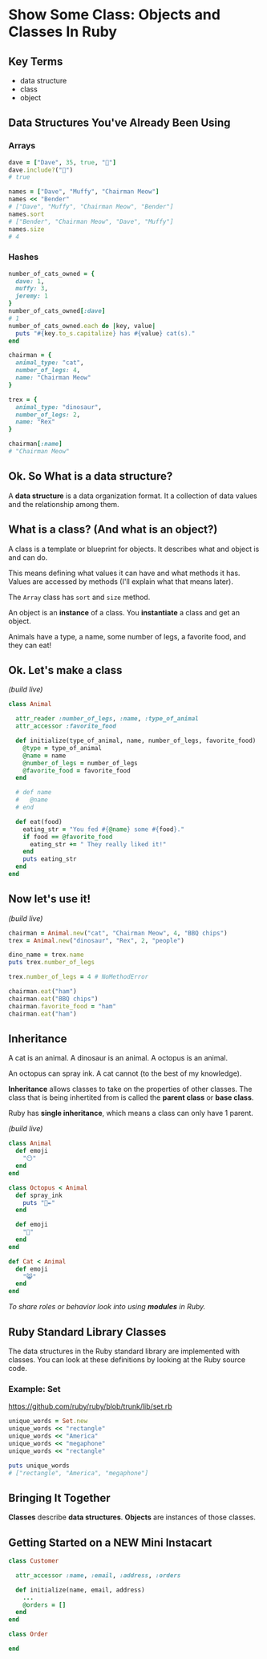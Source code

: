 # Show Some Class: Objects and Classes In Ruby

## Key Terms
- data structure
- class
- object

## Data Structures You've Already Been Using

### Arrays
```ruby
dave = ["Dave", 35, true, "🍕"]
dave.include?("🍕")
# true

names = ["Dave", "Muffy", "Chairman Meow"]
names << "Bender"
# ["Dave", "Muffy", "Chairman Meow", "Bender"]
names.sort
# ["Bender", "Chairman Meow", "Dave", "Muffy"]
names.size
# 4
```

### Hashes
```ruby
number_of_cats_owned = {
  dave: 1,
  muffy: 3,
  jeremy: 1
}
number_of_cats_owned[:dave]
# 1
number_of_cats_owned.each do |key, value|
  puts "#{key.to_s.capitalize} has #{value} cat(s)."
end

chairman = {
  animal_type: "cat",
  number_of_legs: 4,
  name: "Chairman Meow"
}

trex = {
  animal_type: "dinosaur",
  number_of_legs: 2,
  name: "Rex"
}

chairman[:name]
# "Chairman Meow"
```
## Ok. So What is a data structure?

A **data structure** is a data organization format. It a collection of data values and the relationship among them.

## What is a class? (And what is an object?)

A class is a template or blueprint for objects. It describes what and object is and can do.

This means defining what values it can have and what methods it has. Values are accessed by methods (I'll explain what that means later).

The `Array` class has `sort` and `size` method.

An object is an **instance** of a class. You **instantiate** a class and get an object.

Animals have a type, a name, some number of legs, a favorite food, and they can eat!

## Ok. Let's make a class

*(build live)*

```ruby
class Animal

  attr_reader :number_of_legs, :name, :type_of_animal
  attr_accessor :favorite_food

  def initialize(type_of_animal, name, number_of_legs, favorite_food)
    @type = type_of_animal
    @name = name
    @number_of_legs = number_of_legs
    @favorite_food = favorite_food
  end

  # def name
  #   @name
  # end

  def eat(food)
    eating_str = "You fed #{@name} some #{food}."
    if food == @favorite_food
      eating_str += " They really liked it!"
    end
    puts eating_str
  end
end
```

## Now let's use it!

*(build live)*

```ruby
chairman = Animal.new("cat", "Chairman Meow", 4, "BBQ chips")
trex = Animal.new("dinosaur", "Rex", 2, "people")

dino_name = trex.name
puts trex.number_of_legs

trex.number_of_legs = 4 # NoMethodError

chairman.eat("ham")
chairman.eat("BBQ chips")
chairman.favorite_food = "ham"
chairman.eat("ham")
```

## Inheritance

A cat is an animal.
A dinosaur is an animal.
A octopus is an animal.

An octopus can spray ink. A cat cannot (to the best of my knowledge).

**Inheritance** allows classes to take on the properties of other classes. The class that is being inhertited from is called the **parent class** or **base class**.

Ruby has **single inheritance**, which means a class can only have 1 parent.

*(build live)*

```ruby
class Animal
  def emoji
    "😶"
  end
end

class Octopus < Animal
  def spray_ink
    puts "🐙✒️"
  end

  def emoji
    "🐙"
  end
end

def Cat < Animal
  def emoji
    "😸"
  end
end
```

*To share roles or behavior look into using **modules** in Ruby.*

## Ruby Standard Library Classes

The data structures in the Ruby standard library are implemented with classes. You can look at these definitions by looking at the Ruby source code.

### Example: Set

https://github.com/ruby/ruby/blob/trunk/lib/set.rb

```ruby
unique_words = Set.new
unique_words << "rectangle"
unique_words << "America"
unique_words << "megaphone"
unique_words << "rectangle"

puts unique_words
# ["rectangle", "America", "megaphone"]
```

## Bringing It Together

**Classes** describe **data structures**. **Objects** are instances of those classes.

## Getting Started on a NEW Mini Instacart

```ruby
class Customer

  attr_accessor :name, :email, :address, :orders

  def initialize(name, email, address)
    ...
    @orders = []
  end
end

class Order

end
```
